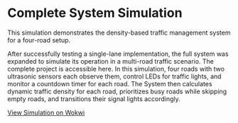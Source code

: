 # Complete System Simulation
This simulation demonstrates the density-based traffic management system for a four-road setup.

After successfully testing a single-lane implementation, the full system was expanded to simulate its operation in a multi-road traffic scenario. The complete project is accessible here. In this simulation, four roads with two ultrasonic sensors each observe them, control LEDs for traffic lights, and monitor a countdown timer for each road. The System then calculates dynamic traffic density for each road, prioritizes busy roads while skipping empty roads, and transitions their signal lights accordingly.

[View Simulation on Wokwi](https://wokwi.com/projects/405022530674197505)

